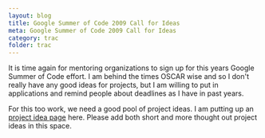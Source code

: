 ```yaml
---
layout: blog
title: Google Summer of Code 2009 Call for Ideas
meta: Google Summer of Code 2009 Call for Ideas
category: trac
folder: trac
---
```

<!-- Name: gsoc2009ideacall -->
<!-- Version: 1 -->
<!-- Last-Modified: 2009/03/06 10:30:51 -->
<!-- Author: mledward -->

It is time again for mentoring organizations to sign up for this years Google Summer of Code effort.  I am behind the times OSCAR wise and so I don't really have any good ideas for projects, but I am willing to put in applications and remind people about deadlines as I have in past years.

For this too work, we need a good pool of project ideas.  I am putting up an [project idea page](/wiki/gsoc2009ideas/) here.  Please add both short and more thought out project ideas in this space.  